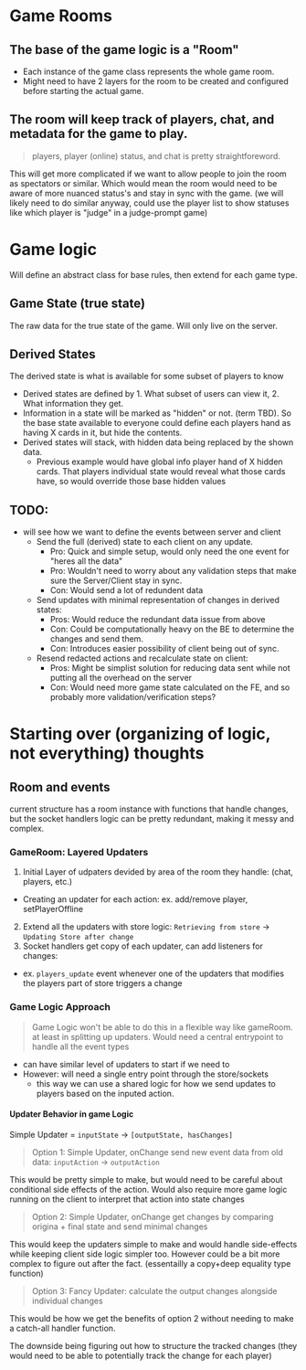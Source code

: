# Game Rooms

## The base of the game logic is a "Room"

- Each instance of the game class represents the whole game room.
- Might need to have 2 layers for the room to be created and configured before starting the actual game.

## The room will keep track of players, chat, and metadata for the game to play.

> players, player (online) status, and chat is pretty straightforeword.

This will get more complicated if we want to allow people to join the room as spectators or similar. Which would mean the room would need to be aware of more nuanced status's and stay in sync with the game.
(we will likely need to do similar anyway, could use the player list to show statuses like which player is "judge" in a judge-prompt game)

# Game logic

Will define an abstract class for base rules, then extend for each game type.

## Game State (true state)

The raw data for the true state of the game. Will only live on the server.

## Derived States

The derived state is what is available for some subset of players to know

- Derived states are defined by 1. What subset of users can view it, 2. What information they get.
- Information in a state will be marked as "hidden" or not. (term TBD). So the base state available to everyone could define each players hand as having X cards in it, but hide the contents.
- Derived states will stack, with hidden data being replaced by the shown data.
  - Previous example would have global info player hand of X hidden cards. That players individual state would reveal what those cards have, so would override those base hidden values

## TODO:

- will see how we want to define the events between server and client
  - Send the full (derived) state to each client on any update.
    - Pro: Quick and simple setup, would only need the one event for "heres all the data"
    - Pro: Wouldn't need to worry about any validation steps that make sure the Server/Client stay in sync.
    - Con: Would send a lot of redundent data
  - Send updates with minimal representation of changes in derived states:
    - Pros: Would reduce the redundant data issue from above
    - Con: Could be computationally heavy on the BE to determine the changes and send them.
    - Con: Introduces easier possibility of client being out of sync.
  - Resend redacted actions and recalculate state on client:
    - Pros: Might be simplist solution for reducing data sent while not putting all the overhead on the server
    - Con: Would need more game state calculated on the FE, and so probably more validation/verification steps?

# Starting over (organizing of logic, not everything) thoughts

## Room and events

current structure has a room instance with functions that handle changes,
but the socket handlers logic can be pretty redundant, making it messy and complex.

### GameRoom: Layered Updaters

1. Initial Layer of udpaters devided by area of the room they handle: (chat, players, etc.)

- Creating an updater for each action: ex. add/remove player, setPlayerOffline

2. Extend all the updaters with store logic: `Retrieving from store` -> `Updating Store after change`
3. Socket handlers get copy of each updater, can add listeners for changes:

- ex. `players_update` event whenever one of the updaters that modifies the players part of store triggers a change

### Game Logic Approach

> Game Logic won't be able to do this in a flexible way like gameRoom. at least in splitting up updaters. Would need a central entrypoint to handle all the event types

- can have similar level of updaters to start if we need to
- However: will need a single entry point through the store/sockets
  - this way we can use a shared logic for how we send updates to players based on the inputed action.

#### Updater Behavior in game Logic

Simple Updater = `inputState` -> `[outputState, hasChanges]`

> Option 1: Simple Updater, onChange send new event data from old data: `inputAction` -> `outputAction`

This would be pretty simple to make, but would need to be careful about conditional side effects of the action. Would also require more game logic running on the client to interpret that action into state changes

> Option 2: Simple Updater, onChange get changes by comparing origina + final state and send minimal changes

This would keep the updaters simple to make and would handle side-effects while keeping client side logic simpler too. However could be a bit more complex to figure out after the fact. (essentailly a copy+deep equality type function)

> Option 3: Fancy Updater: calculate the output changes alongside individual changes

This would be how we get the benefits of option 2 without needing to make a catch-all handler function.

The downside being figuring out how to structure the tracked changes (they would need to be able to potentially track the change for each player)
